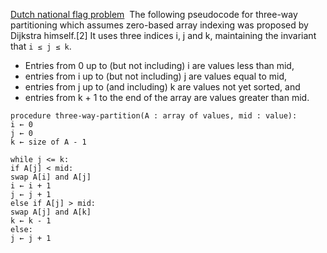 [Dutch national flag problem](https://en.wikipedia.org/wiki/Dutch_national_flag_problem)
​
The following pseudocode for three-way partitioning which assumes zero-based array indexing was proposed by Dijkstra himself.[2] It uses three indices i, j and k, maintaining the invariant that `i ≤ j ≤ k`.
​
* Entries from 0 up to (but not including) i are values less than mid,
* entries from i up to (but not including) j are values equal to mid,
* entries from j up to (and including) k are values not yet sorted, and
* entries from k + 1 to the end of the array are values greater than mid.
```
procedure three-way-partition(A : array of values, mid : value):
i ← 0
j ← 0
k ← size of A - 1
​
while j <= k:
if A[j] < mid:
swap A[i] and A[j]
i ← i + 1
j ← j + 1
else if A[j] > mid:
swap A[j] and A[k]
k ← k - 1
else:
j ← j + 1
```